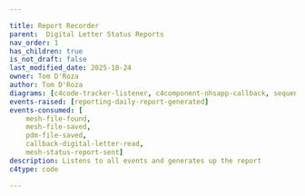 ```yaml
---

title: Report Recorder
parent:  Digital Letter Status Reports
nav_order: 1
has_children: true
is_not_draft: false
last_modified_date: 2025-10-24
owner: Tom D'Roza
author: Tom D'Roza
diagrams: [c4code-tracker-listener, c4component-nhsapp-callback, sequence-nhsapp-callback]
events-raised: [reporting-daily-report-generated]
events-consumed: [
    mesh-file-found,
    mesh-file-saved,
    pdm-file-saved,
    callback-digital-letter-read,
    mesh-status-report-sent]
description: Listens to all events and generates up the report
c4type: code

---
```


